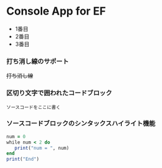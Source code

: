 # Console App for EF

* 1番目
* 2番目
* 3番目

### 打ち消し線のサポート
~~打ち消し線~~

### 区切り文字で囲われたコードブロック

```
ソースコードをここに書く
```

### ソースコードブロックのシンタックスハイライト機能

```rb
num = 0
while num < 2 do
   print("num = ", num)
end
print("End")
```
